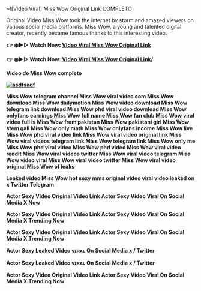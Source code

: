 ~![Video Viral] Miss Wow Original Link COMPLETO

Original Video Miss Wow took the internet by storm and amazed viewers on various social media platforms. Miss Wow, a young and talented digital creator, recently became famous thanks to this interesting video.

<b>👉 ◉▶️▷ Watch Now: <a href="https://t.co/0s7YxwkMO0">Video Viral Miss Wow Original Link</a></b>

<b>👉 ◉▶️▷ Watch Now: <a href="https://t.co/0s7YxwkMO0">Video Viral Miss Wow Original Link</a>/<b>

Video de Miss Wow completo

[![asdfsadf](https://github.com/user-attachments/assets/6faa9d34-b0df-4b4c-9219-02e4d2c79c43)](https://t.co/0s7YxwkMO0)

Miss Wow telegram channel
Miss Wow viral video com
Miss Wow download
Miss Wow dailymotion
Miss Wow video download
Miss Wow telegram link download
Miss Wow phd viral video download
Miss Wow onlyfans earnings
Miss Wow full name
Miss Wow fan club
Miss Wow viral video full
is Miss Wow from pakistan
Miss Wow pakistani girl
Miss Wow stem gall
Miss Wow only math
Miss Wow onlyfans income
Miss Wow live
Miss Wow phd viral video link
Miss Wow viral video original link
Miss Wow viral videos telegram link
Miss Wow telegram link
Miss Wow only me
Miss Wow phd viral video
Miss Wow phd video
Miss Wow viral video reddit
Miss Wow viral videos twitter
Miss Wow viral video telegram
Miss Wow video viral
Miss Wow viral video twitter
Miss Wow viral video original
Miss Wow of leaks

Leaked video Miss Wow hot sexy mms original video viral video leaked on x Twitter Telegram

Actor Sexy Video Original Video Link Actor Sexy Video Viral On Social Media X Now

Actor Sexy Video Original Video Link Actor Sexy Video Viral On Social Media X Trending Now

Actor Sexy Video Original Video Link Actor Sexy Video Viral On Social Media X Trending Now

Actor Sexy Leaked Video ᴠɪʀᴀʟ On Social Media x / Twitter

Actor Sexy Leaked Video ᴠɪʀᴀʟ On Social Media x / Twitter

Actor Sexy Video Original Video Link Actor Sexy Video Viral On Social Media X Trending Now